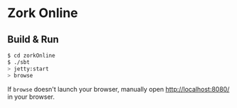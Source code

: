 # Zork Online #

## Build & Run ##

```sh
$ cd zorkOnline
$ ./sbt
> jetty:start
> browse
```

If `browse` doesn't launch your browser, manually open [http://localhost:8080/](http://localhost:8080/) in your browser.

